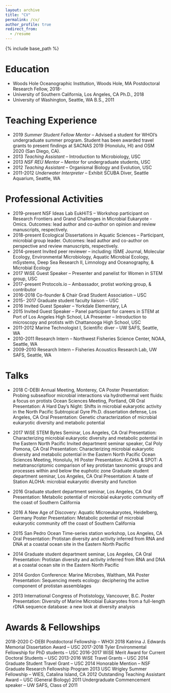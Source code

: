 ```yaml
---
layout: archive
title: "CV"
permalink: /cv/
author_profile: true
redirect_from:
  - /resume
---
```


{% include base_path %}

Education
======
* Woods Hole Oceanographic Institution, Woods Hole, MA	Postdoctoral Research Fellow, 2018-
* University of Southern California, Los Angeles, CA	Ph.D., 2018
* University of Washington, Seattle, WA	B.S., 2011

Teaching Experience
======
* 2019	*Summer Student Fellow Mentor* – Advised a student for WHOI’s undergraduate summer program. Student has been awarded travel grants to present findings at SACNAS 2019 (Honolulu, HI) and OSM 2020 (San Diego, CA).
* 2013	*Teaching Assistant* – Introduction to Microbiology, USC
* 2013	*NSF REU Mentor* – Mentor for undergraduate students, USC
* 2012	*Teaching Assistant* – Organismal Biology and Evolution, USC
* 2011-2012	*Underwater Interpreter* – Exhibit SCUBA Diver, Seattle Aquarium, Seattle, WA

Professional Activities
======
* 2019-present	NSF Ideas Lab EukHiTS – Workshop participant on Research Frontiers and Grand Challenges in Microbial Eukaryote -Omics. Outcomes: lead author and co-author on opinion and review manuscripts, respectively. 
* 2018-present	Ecological Dissertations in Aquatic Sciences – Participant, microbial group leader. Outcomes: lead author and co-author on perspective and review manuscripts, respectively.
* 2014-present	Invited peer reviewer – including: ISME Journal, Molecular Ecology, Environmental Microbiology, Aquatic Microbial Ecology, mSystems, Deep Sea Research II, Limnology and Oceanography, & Microbial Ecology
* 2017	WiSE Guest Speaker – Presenter and panelist for Women in STEM group, USC
* 2017-present	Protocols.io – Ambassador, protist working group, & contributor 
* 2016-2018	Co-founder & Chair Grad Student Association – USC 
* 2015- 2017	Graduate student faculty liaison – USC 
* 2016	Invited Guest Speaker – Yorkdale Elementary, LA
* 2015	Invited Guest Speaker – Panel participant for careers in STEM at Port of Los Angeles High School, LA
	Presenter – Introduction to microscopy and protists with Chattanooga High School, USC
* 2011-2012	Marine Technologist I, Scientific diver – UW SAFS, Seattle, WA
* 2010-2011	Research Intern – Northwest Fisheries Science Center, NOAA, Seattle, WA
* 2009-2010	Research Intern – Fisheries Acoustics Research Lab, UW SAFS, Seattle, WA

Talks
======
* 2018	C-DEBI Annual Meeting, Monterey, CA
	Poster Presentation: Probing subseafloor microbial interactions via hydrothermal vent fluids: a focus on protists
	Ocean Sciences Meeting, Portland, OR
	Oral Presentation: A Hard Day’s Night: Shifts in microbial eukaryotic activity in the North Pacific Subtropical Gyre
	Ph.D. dissertation defense, Los Angeles, CA
	Oral Presentation: Genetic characterization of microbial eukaryotic diversity and metabolic potential
* 2017	WiSE STEM Bytes Seminar, Los Angeles, CA
	Oral Presentation: Characterizing microbial eukaryotic diversity and metabolic potential in the Eastern North Pacific
	Invited department seminar speaker, Cal Poly Pomona, CA
	Oral Presentation: Characterizing microbial eukaryotic diversity and metabolic potential in the Eastern North Pacific
	Ocean Sciences Meeting, Honolulu, HI
	Poster Presentation: ALOHA & SPOT: A metatranscriptomic comparison of key protistan taxonomic groups and processes within and below the euphotic zone
	Graduate student department seminar, Los Angeles, CA
	Oral Presentation: A taste of Station ALOHA: microbial eukaryotic diversity and function
* 2016	Graduate student department seminar, Los Angeles, CA
	Oral Presentation: Metabolic potential of microbial eukaryotic community off the coast of Southern California


* 2016	A New Age of Discovery: Aquatic Microeukaryotes, Heidelberg, Germany
	Poster Presentation: Metabolic potential of microbial eukaryotic community off the coast of Southern California
	
* 2015	San Pedro Ocean Time-series station workshop, Los Angeles, CA
	Oral Presentation: Protistan diversity and activity inferred from RNA and DNA at a coastal ocean site in the Eastern North Pacific
* 2014	Graduate student department seminar, Los Angeles, CA
	Oral Presentation: Protistan diversity and activity inferred from RNA and DNA at a coastal ocean site in the Eastern North Pacific
* 2014	Gordon Conference: Marine Microbes, Waltham, MA
	Poster Presentation: Sequencing meets ecology: deciphering the active component of protistan assemblages
* 2013	International Congress of Protistology, Vancouver, B.C.
	Poster Presentation: Diversity of Marine Microbial Eukaryotes from a full-length rDNA sequence database: a new look at diversity analysis

Awards & Fellowships
  ======

2018-2020	C-DEBI Postdoctoral Fellowship – WHOI 
2018	Katrina J. Edwards Memorial Dissertation Award – USC 
2017-2018	Tyler Environmental Fellowship for PhD students – USC 
2016-2017	WiSE Merit Award for Current Doctoral Students – USC 
2013-2016	WiSE Travel Grants – USC 
2014	Graduate Student Travel Grant – USC 
2014	Honorable Mention – NSF Graduate Research Fellowship Program
2013	USC Wrigley Summer Fellowship – WIES, Catalina Island, CA
2012	Outstanding Teaching Assistant Award – USC (General Biology)
2011	Undergraduate Commencement speaker – UW SAFS, Class of 2011

